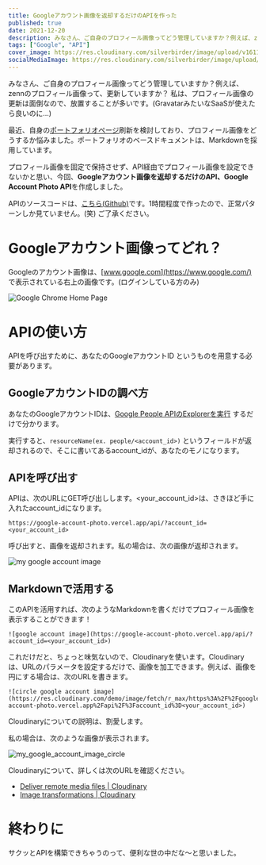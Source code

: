 ```yaml
---
title: Googleアカウント画像を返却するだけのAPIを作った
published: true
date: 2021-12-20
description: みなさん、ご自身のプロフィール画像ってどう管理していますか？例えば、zennのプロフィール画像って、更新していますか？ 私は、プロフィール画像の更新は面倒なので、放置することが多いです。(GravatarみたいなSaaSが使えたら良いのに...)
tags: ["Google", "API"]
cover_image: https://res.cloudinary.com/silverbirder/image/upload/v1611128736/silver-birder.github.io/assets/logo.png
socialMediaImage: https://res.cloudinary.com/silverbirder/image/upload/v1611128736/silver-birder.github.io/assets/logo.png
---
```


みなさん、ご自身のプロフィール画像ってどう管理していますか？例えば、zennのプロフィール画像って、更新していますか？ 私は、プロフィール画像の更新は面倒なので、放置することが多いです。(GravatarみたいなSaaSが使えたら良いのに...)

最近、自身の[ポートフォリオページ](https://silverbirder.github.io/)刷新を検討しており、プロフィール画像をどうするか悩みました。ポートフォリオのベースドキュメントは、Markdownを採用しています。

プロフィール画像を固定で保持させず、API経由でプロフィール画像を設定できないかと思い、今回、**Googleアカウント画像を返却するだけのAPI、Google Account Photo API**を作成しました。

APIのソースコードは、[こちら(Github)](https://github.com/silverbirder/Google-Account-Photo-API)です。1時間程度で作ったので、正常パターンしか見ていません。(笑) ご了承ください。

# Googleアカウント画像ってどれ？

Googleのアカウント画像は、[www.google.com](https://www.google.com/) で表示されている右上の画像です。(ログインしている方のみ)

![Google Chrome Home Page](https://github.com/silverbirder/Google-Account-Photo-API/blob/main/assets/i_want_to_that_image.png?raw=true)

# APIの使い方

APIを呼び出すために、あなたのGoogleアカウントID というものを用意する必要があります。

## GoogleアカウントIDの調べ方

あなたのGoogleアカウントIDは、[Google People APIのExplorerを実行](https://developers.google.com/people/api/rest/v1/people/get?apix_params=%7B%22resourceName%22%3A%22people%2Fme%22%2C%22personFields%22%3A%22photos%22%7D) するだけで分かります。

実行すると、`resourceName(ex. people/<account_id>)` というフィールドが返却されるので、そこに書いてあるaccount_idが、あなたのモノになります。

## APIを呼び出す

APIは、次のURLにGET呼び出しします。<your_account_id>は、さきほど手に入れたaccount_idになります。

```
https://google-account-photo.vercel.app/api/?account_id=<your_account_id>
```

呼び出すと、画像を返却されます。私の場合は、次の画像が返却されます。

![my google account image](https://google-account-photo.vercel.app/api/?account_id=101722346324226588907)

## Markdownで活用する

このAPIを活用すれば、次のようなMarkdownを書くだけでプロフィール画像を表示することができます！

```
![google account image](https://google-account-photo.vercel.app/api/?account_id=<your_account_id>)
```

これだけだと、ちょっと味気ないので、Cloudinaryを使います。Cloudinaryは、URLのパラメータを設定するだけで、画像を加工できます。例えば、画像を円にする場合は、次のURLを書きます。

```
![circle google account image](https://res.cloudinary.com/demo/image/fetch/r_max/https%3A%2F%2Fgoogle-account-photo.vercel.app%2Fapi%2F%3Faccount_id%3D<your_account_id>)
```

Cloudinaryについての説明は、割愛します。

私の場合は、次のような画像が表示されます。

![my_google_account_image_circle](https://res.cloudinary.com/demo/image/fetch/r_max/https%3A%2F%2Fgoogle-account-photo.vercel.app%2Fapi%2F%3Faccount_id%3D101722346324226588907)

Cloudinaryについて、詳しくは次のURLを確認ください。

* [Deliver remote media files | Cloudinary](https://cloudinary.com/documentation/fetch_remote_images)
* [Image transformations | Cloudinary](https://cloudinary.com/documentation/image_transformations)

# 終わりに

サクッとAPIを構築できちゃうのって、便利な世の中だな〜と思いました。